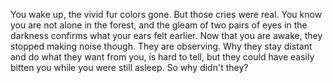 You wake up, the vivid fur colors gone. But those cries were real. You know you are not alone in the forest, and the gleam of two pairs of eyes in the darkness confirms what your ears felt earlier. Now that you are awake, they stopped making noise though. They are observing. Why they stay distant and do what they want from you, is hard to tell, but they could have easily bitten you while you were still asleep. So why didn't they? 